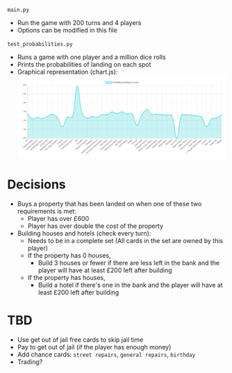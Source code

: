 `main.py`
 - Run the game with 200 turns and 4 players
 - Options can be modified in this file

`test_probabilities.py`
 - Runs a game with one player and a million dice rolls
 - Prints the probabilities of landing on each spot
 - Graphical representation (chart.js):
![](images/probability_distribution.png)


# Decisions
 - Buys a property that has been landed on when one of these two requirements is met:
    - Player has over £600
    - Player has over double the cost of the property
 - Building houses and hotels (check every turn):
    - Needs to be in a complete set (All cards in the set are owned by this player)
    - If the property has 0 houses,
        - Build 3 houses or fewer if there are less left in the bank and the player will have at least £200 left after building
    - If the property has houses,
        - Build a hotel if there's one in the bank and the player will have at least £200 left after building

# TBD
 - Use get out of jail free cards to skip jail time
 - Pay to get out of jail (if the player has enough money)
 - Add chance cards: `street repairs`, `general repairs`, `birthday`
 - Trading?